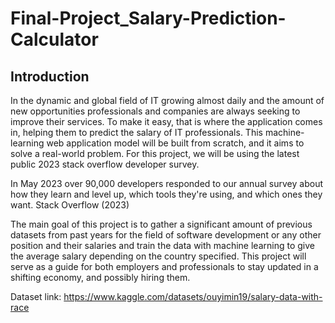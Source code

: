 # Final-Project_Salary-Prediction-Calculator

## Introduction
In the dynamic and global field of IT growing almost daily and the amount of new opportunities professionals and companies are always seeking to improve their services. To make it easy, that is where the application comes in, helping them to predict the salary of IT professionals.
This machine-learning web application model will be built from scratch, and it aims to solve a real-world problem. For this project, we will be using the latest public 2023 stack overflow developer survey.

In May 2023 over 90,000 developers responded to our annual survey about how they learn and level up, which tools they're using, and which ones they want. Stack Overflow (2023)

The main goal of this project is to gather a significant amount of previous datasets from past years for the field of software development or any other position and their salaries and train the data with machine learning to give the average salary depending on the country specified. This project will serve as a guide for both employers and professionals to stay updated in a shifting economy, and possibly hiring them.

Dataset link: https://www.kaggle.com/datasets/ouyimin19/salary-data-with-race
